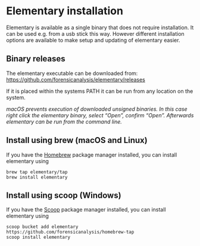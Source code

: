 # Elementary installation

Elementary is available as a single binary that does not require installation. It can be used e.g. from a usb stick 
this way. However different installation options are available to make setup and updating of elementary easier. 

## Binary releases

The elementary executable can be downloaded from: https://github.com/forensicanalysis/elementary/releases

If it is placed within the systems PATH it can be run from any location on the system. 

*macOS prevents execution of downloaded unsigned binaries. In this case right click the elementary binary, select 
“Open”, confirm “Open”. Afterwards elementary can be run from the command line.*

## Install using brew (macOS and Linux)

If you have the [Homebrew](https://brew.sh/) package manager installed, you can install elementary using 

```
brew tap elementary/tap
brew install elementary
```

## Install using scoop (Windows)

If you have the [Scoop](https://scoop.sh/) package manager installed, you can install elementary using

```
scoop bucket add elementary https://github.com/forensicanalysis/homebrew-tap
scoop install elementary
```

<!--
## Install with Docker

```
docker run forensicanalysis/elementary
```
-->
